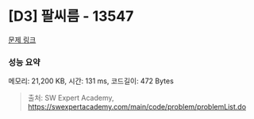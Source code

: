 # [D3] 팔씨름 - 13547 

[문제 링크](https://swexpertacademy.com/main/code/problem/problemDetail.do?contestProbId=AX6PP9G6p1sDFAS9) 

### 성능 요약

메모리: 21,200 KB, 시간: 131 ms, 코드길이: 472 Bytes



> 출처: SW Expert Academy, https://swexpertacademy.com/main/code/problem/problemList.do